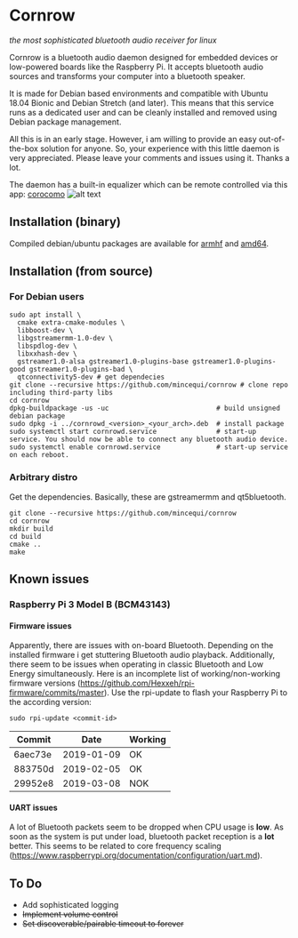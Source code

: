 # Cornrow
*the most sophisticated bluetooth audio receiver for linux*

Cornrow is a bluetooth audio daemon designed for embedded devices or low-powered boards like the Raspberry Pi. It accepts bluetooth audio sources and transforms your computer into a bluetooth speaker.

It is made for Debian based environments and compatible with Ubuntu 18.04 Bionic and Debian Stretch (and later). This means that this service runs as a dedicated user and can be cleanly installed and removed using Debian package management.

All this is in an early stage. However, i am willing to provide an easy out-of-the-box solution for anyone. So, your experience with this little daemon is very appreciated. Please leave your comments and issues using it. Thanks a lot.

The daemon has a built-in equalizer which can be remote controlled via this app:
[corocomo](https://play.google.com/store/apps/details?id=org.cornrow.corocomo)
![alt text](https://github.com/mincequi/cornrow/blob/master/data/screenshot_1.png)

## Installation (binary)
Compiled debian/ubuntu packages are available for [armhf](https://github.com/mincequi/cornrow/releases/download/v0.3.0/cornrowd_0.3.0_armhf.deb) and [amd64](https://github.com/mincequi/cornrow/releases/download/v0.3.0/cornrowd_0.3.0_amd64.deb).

## Installation (from source)
### For Debian users
```
sudo apt install \
  cmake extra-cmake-modules \
  libboost-dev \
  libgstreamermm-1.0-dev \
  libspdlog-dev \
  libxxhash-dev \
  gstreamer1.0-alsa gstreamer1.0-plugins-base gstreamer1.0-plugins-good gstreamer1.0-plugins-bad \
  qtconnectivity5-dev # get dependecies
git clone --recursive https://github.com/mincequi/cornrow # clone repo including third-party libs
cd cornrow
dpkg-buildpackage -us -uc                           # build unsigned debian package
sudo dpkg -i ../cornrowd_<version>_<your_arch>.deb  # install package
sudo systemctl start cornrowd.service               # start-up service. You should now be able to connect any bluetooth audio device.
sudo systemctl enable cornrowd.service              # start-up service on each reboot.
```

### Arbitrary distro
Get the dependencies. Basically, these are gstreamermm and qt5bluetooth.
```
git clone --recursive https://github.com/mincequi/cornrow
cd cornrow
mkdir build
cd build
cmake ..
make
```

## Known issues
### Raspberry Pi 3 Model B (BCM43143)
#### Firmware issues
Apparently, there are issues with on-board Bluetooth. Depending on the installed firmware i get stuttering Bluetooth audio playback. Additionally, there seem to be issues when operating in classic Bluetooth and Low Energy simultaneously.
Here is an incomplete list of working/non-working firmware versions (https://github.com/Hexxeh/rpi-firmware/commits/master). Use the rpi-update to flash your Raspberry Pi to the according version:
```shell
sudo rpi-update <commit-id>
```
Commit | Date | Working
--- | --- | ---
6aec73e | 2019-01-09 | OK
883750d | 2019-02-05 | OK
29952e8 | 2019-03-08 | NOK

#### UART issues
A lot of Bluetooth packets seem to be dropped when CPU usage is **low**. As soon as the system is put under load, bluetooth packet reception is a **lot** better. This seems to be related to core frequency scaling (https://www.raspberrypi.org/documentation/configuration/uart.md).

## To Do
* Add sophisticated logging
* ~~Implement volume control~~
* ~~Set discoverable/pairable timeout to forever~~
